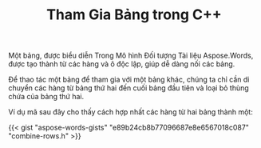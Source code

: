 ﻿---
title: Tham Gia Bảng trong C++
second_title: Aspose.Words cho C++
articleTitle: Tham Gia Bảng
linktitle: Tham Gia Bảng
description: "Thao tác bảng nâng cao. Cách hợp nhất hai bảng thành một C++. Tham gia bảng sử dụng C++."
type: docs
weight: 90
url: /vi/cpp/join-tables/
---

Một bảng, được biểu diễn Trong Mô hình Đối tượng Tài liệu Aspose.Words, được tạo thành từ các hàng và ô độc lập, giúp dễ dàng nối các bảng.

Để thao tác một bảng để tham gia với một bảng khác, chúng ta chỉ cần di chuyển các hàng từ bảng thứ hai đến cuối bảng đầu tiên và loại bỏ thùng chứa của bảng thứ hai.

Ví dụ mã sau đây cho thấy cách hợp nhất các hàng từ hai bảng thành một:

{{< gist "aspose-words-gists" "e89b24cb8b77096687e8e6567018c087" "combine-rows.h" >}}
